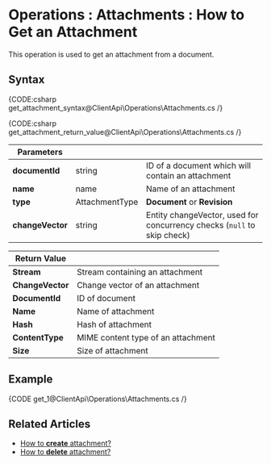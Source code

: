 ﻿# Operations : Attachments : How to Get an Attachment

This operation is used to get an attachment from a document. 

## Syntax

{CODE:csharp get_attachment_syntax@ClientApi\Operations\Attachments.cs /}

{CODE:csharp get_attachment_return_value@ClientApi\Operations\Attachments.cs /}

| Parameters | | |
| ------------- | ------------- | ----- |
| **documentId** | string | ID of a document which will contain an attachment |
| **name** | name | Name of an attachment |
| **type** | AttachmentType | **Document** or **Revision** |
| **changeVector** | string | Entity changeVector, used for concurrency checks (`null` to skip check) |

| Return Value | |
| ------------- | ----- |
| **Stream** | Stream containing an attachment |
| **ChangeVector** | Change vector of an attachment |
| **DocumentId** | ID of document |
| **Name** | Name of attachment |
| **Hash** | Hash of attachment |
| **ContentType** | MIME content type of an attachment |
| **Size** | Size of attachment |

## Example

{CODE get_1@ClientApi\Operations\Attachments.cs /}


## Related Articles

- [How to **create** attachment?](../../../client-api/operations/attachments/put-attachment) 
- [How to **delete** attachment?](../../../client-api/operations/attachments/delete-attachment)

